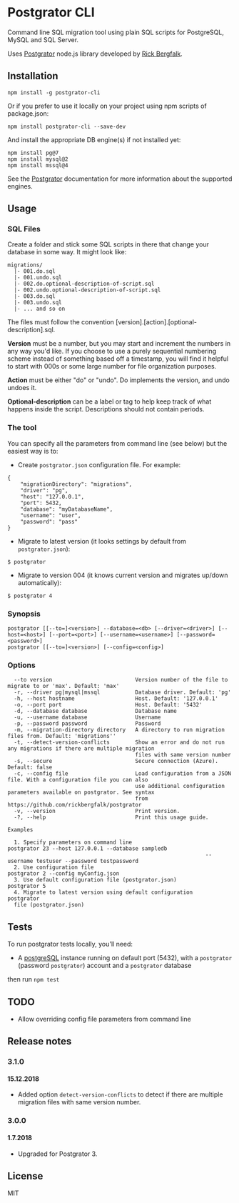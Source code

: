 # Postgrator CLI

Command line SQL migration tool using plain SQL scripts for PostgreSQL, MySQL and SQL Server.

Uses [Postgrator](https://github.com/rickbergfalk/postgrator) node.js library developed by [Rick Bergfalk](https://github.com/rickbergfalk).

## Installation

```
npm install -g postgrator-cli
```

Or if you prefer to use it locally on your project using npm scripts of package.json:

```
npm install postgrator-cli --save-dev
```

And install the appropriate DB engine(s) if not installed yet:

```
npm install pg@7
npm install mysql@2
npm install mssql@4
```

See the [Postgrator](https://github.com/rickbergfalk/postgrator) documentation for more information about the supported engines.

## Usage

### SQL Files

Create a folder and stick some SQL scripts in there that change your database in some way. It might look like:

```
migrations/
  |- 001.do.sql
  |- 001.undo.sql
  |- 002.do.optional-description-of-script.sql
  |- 002.undo.optional-description-of-script.sql
  |- 003.do.sql
  |- 003.undo.sql
  |- ... and so on
```

The files must follow the convention [version].[action].[optional-description].sql.

**Version** must be a number, but you may start and increment the numbers in any way you'd like.
If you choose to use a purely sequential numbering scheme instead of something based off a timestamp,
you will find it helpful to start with 000s or some large number for file organization purposes.

**Action** must be either "do" or "undo". Do implements the version, and undo undoes it.

**Optional-description** can be a label or tag to help keep track of what happens inside the script. Descriptions should not contain periods.

### The tool

You can specify all the parameters from command line (see below) but the easiest way is to:

* Create `postgrator.json` configuration file. For example:

```
{
    "migrationDirectory": "migrations",
    "driver": "pg",
    "host": "127.0.0.1",
    "port": 5432,
    "database": "myDatabaseName",
    "username": "user",
    "password": "pass"
}
```

* Migrate to latest version (it looks settings by default from `postgrator.json`):
```
$ postgrator
```

* Migrate to version 004 (it knows current version and migrates up/down automatically):
```
$ postgrator 4
```


### Synopsis

```
postgrator [[--to=]<version>] --database=<db> [--driver=<driver>] [--host=<host>] [--port=<port>] [--username=<username>] [--password=<password>]
postgrator [[--to=]<version>] [--config=<config>]
```

### Options

```
  --to version                          Version number of the file to migrate to or 'max'. Default: 'max'
  -r, --driver pg|mysql|mssql           Database driver. Default: 'pg'
  -h, --host hostname                   Host. Default: '127.0.0.1'
  -o, --port port                       Host. Default: '5432'
  -d, --database database               Database name
  -u, --username database               Username
  -p, --password password               Password
  -m, --migration-directory directory   A directory to run migration files from. Default: 'migrations''
  -t, --detect-version-conflicts        Show an error and do not run any migrations if there are multiple migration
                                        files with same version number
  -s, --secure                          Secure connection (Azure). Default: false
  -c, --config file                     Load configuration from a JSON file. With a configuration file you can also
                                        use additional configuration parameters available on postgrator. See syntax
                                        from https://github.com/rickbergfalk/postgrator
  -v, --version                         Print version.
  -?, --help                            Print this usage guide.

Examples

  1. Specify parameters on command line                       postgrator 23 --host 127.0.0.1 --database sampledb
                                                              --username testuser --password testpassword
  2. Use configuration file                                   postgrator 2 --config myConfig.json
  3. Use default configuration file (postgrator.json)         postgrator 5
  4. Migrate to latest version using default configuration    postgrator
  file (postgrator.json)
```

## Tests
To run postgrator tests locally, you'll need:
- A [postgreSQL](http://www.postgresql.org/download/) instance running on default port (5432), with a `postgrator` (password `postgrator`) account and a `postgrator` database

then run `npm test`

## TODO
* Allow overriding config file parameters from command line

## Release notes

### 3.1.0
#### 15.12.2018
* Added option `detect-version-conflicts` to detect if there are multiple migration files with same version number.

### 3.0.0
#### 1.7.2018
* Upgraded for Postgrator 3.

## License

MIT
